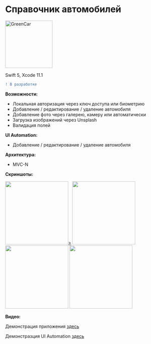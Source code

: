 # Справочник автомобилей

<a href="https://imgbb.com/"><img src="https://i.ibb.co/2sB6VYm/GreenCar.png" alt="GreenCar" width="150"></a>

Swift 5, Xcode 11.1
```diff
! В разработке
```

<b>Возможности:</b>
- Локальная авторизация через ключ доступа или биометрию
- Добавление / редактирование / удаление автомобиля
- Добавление фото через галерею, камеру или автоматически
- Загрузка изображений через Unsplash
- Валидация полей

<b>UI Automation:</b>
- Добавление / редактирование / удаление автомобиля

<b>Архитектура:</b>
- MVC-N

<b>Скриншоты:</b>

<a href="https://ibb.co/MDJ3MgZ"><img src="https://i.ibb.co/C5SThwm/Simulator-Screen-Shot-i-Phone-8-2019-10-13-at-22-29-35.png" width="200">></a>
<a href="https://ibb.co/CvzdC31"><img src="https://i.ibb.co/0ZcN4RD/Simulator-Screen-Shot-i-Phone-8-2019-10-13-at-22-29-38.png" width="200"></a>
<a href="https://ibb.co/3rbZV4j"><img src="https://i.ibb.co/cg9nRkZ/Simulator-Screen-Shot-i-Phone-8-2019-10-13-at-22-29-45.png" width="200"></a>
<a href="https://ibb.co/JzC5vQM"><img src="https://i.ibb.co/hKCDBft/Simulator-Screen-Shot-i-Phone-8-2019-10-13-at-22-30-06.png" width="200"></a>

<b>Видео:</b>

Демонстрация приложения [здесь](https://drive.google.com/open?id=1hdXyUkTDGwtKuBtEcIiu843lg4l4My5r)

Демонстразция UI Automation [здесь](https://drive.google.com/open?id=1iSSHKZh0H6sB6tN18TRGS6HhugBbHVYB)
